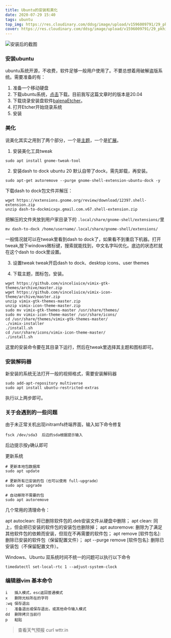 ```yaml
---
title: Ubuntu的安装和美化
date: 2020-07-29 15:40
tags: ubuntu
top_img: https://res.cloudinary.com/ddsg/image/upload/v1596009791/29_pkhidv.png
cover: https://res.cloudinary.com/ddsg/image/upload/v1596009791/29_pkhidv.png
---
```

![安装后的截图](https://res.cloudinary.com/ddsg/image/upload/v1596009791/29_pkhidv.png)

### 安装ubuntu
ubuntu系统开源，不收费，软件足够一般用户使用了。不要总想着用破解盗版系统。需要准备的有：
1. 准备一个移动硬盘
2. 下载ubuntu系统，[点击](https://ubuntu.com/)下载。目前我写这篇文章时的版本是20.04
3. 下载烧录安装盘软件[balenaEtcher](https://www.balena.io/etcher/)。
4. 打开Etcher开始烧录系统
5. 安装

### 美化
说美化其实之用到了两个部分，一个是[主题](https://www.pling.com/s/Gnome/browse/)，一个是[扩展](https://extensions.gnome.org/)。
1. 安装美化工具tweak
```
sudo apt install gnome-tweak-tool
```
2. 安装dash to dock
ubuntu 20 默认自带了dock，需先卸载，再安装。
```
sudo apt-get autoremove --purge gnome-shell-extension-ubuntu-dock -y
```
下载dash to dock包文件并解压：
```
wget https://extensions.gnome.org/review/download/12397.shell-extension.zip
unzip dash-to-dockmicxgx.gmail.com.v67.shell-extension.zip
```
把解压的文件夹放到用户家目录下的 `.local/share/gnome-shell/extensions/`里
```
mv dash-to-dock /home/username/.local/share/gnome-shell/extensions/
```
一般情况就可以在tweak里看到dash to dock了，如果看不到重启下机器。打开tweak,按下windows微标键，搜索就能找到，中文名字叫优化。底边的状态栏就在这个dash to dock里设置。

3. 设置tweak
tweak开启dash to dock、desktop icons、user themes

4. 下载主题，图标包，安装。
```
wget https://github.com/vinceliuice/vimix-gtk-themes/archive/master.zip
wget https://github.com/vinceliuice/vimix-icon-theme/archive/master.zip
unzip vimix-gtk-themes-master.zip
unzip vimix-icon-theme-master.zip
sudo mv vimix-gtk-themes-master /usr/share/themes/
sudo mv vimix-icon-theme-master /usr/share/icons/
cd /usr/share/themes/vimix-gtk-themes-master/
./vimix-installer 
./install.sh
cd /usr/share/icons/vimix-icon-theme-master/
./install.sh
```
这里的安装命令要在其目录下运行，然后在tweak里选择其主题和图标即可。

### 安装解码器
新安装的系统无法打开一般的视频格式，需要安装解码器
```
sudo add-apt-repository multiverse
sudo apt install ubuntu-restricted-extras
```
执行以上两步即可。

### 关于会遇到的一些问题
由于未正常关机出现initramfs终端界面，输入如下命令修复
```
fsck /dev/sda3  后边的sda根据提示输入
```
后边提示按y确认即可

更新系统
```
# 更新本地包数据库
sudo apt update

# 更新所有已安装的包（也可以使用 full-upgrade）
sudo apt upgrade

# 自动移除不需要的包
sudo apt autoremove
```

几个常用的清理命令：

apt autoclean: 将已删除软件包的.deb安装文件从硬盘中删除；
apt clean: 同上，但会把已安装的软件包的安装包也删除掉；
apt autoremove: 删除为了满足其他软件包的依赖而安装，但现在不再需要的软件包；
apt remove [软件包名]: 删除已安装的软件包（保留配置文件）；
apt --purge remove [软件包名]: 删除已安装包（不保留配置文件）。

Windows、Ubuntu 双系统时间不统一的问题可以执行以下命令
```
timedatectl set-local-rtc 1 --adjust-system-clock
```
### 编辑器vim 基本命令
```
i   插入模式，esc返回普通模式
x   删除光标所在的字符
:wq 保存退出 
:   准备退出或保存退出，或其他命令输入模式
dd  删除拷贝当前行
p   粘贴
```

> 查看天气预报 curl wttr.in 


